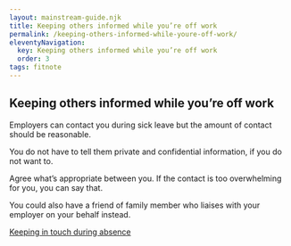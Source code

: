 ```yaml
---
layout: mainstream-guide.njk
title: Keeping others informed while you’re off work
permalink: /keeping-others-informed-while-youre-off-work/
eleventyNavigation:
  key: Keeping others informed while you’re off work
  order: 3
tags: fitnote
---
```


## Keeping others informed while you’re off work

Employers can contact you during sick leave but the amount of contact should be reasonable.

You do not have to tell them private and confidential information, if you do not want to.

Agree what’s appropriate between you. If the contact is too overwhelming for you, you can say that.

You could also have a friend of family member who liaises with your employer on your behalf instead.

[Keeping in touch during absence](https://acas.org.uk/keeping-in-touch-during-absence/)
